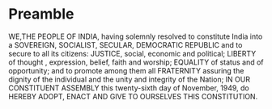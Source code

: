 # Preamble

WE,THE PEOPLE OF INDIA, having solemnly resolved to constitute India into a SOVEREIGN, SOCIALIST, SECULAR, DEMOCRATIC REPUBLIC and to secure to all its citizens:
JUSTICE, social, economic and political;
LIBERTY of thought , expression, belief, faith and worship;
EQUALITY of status and of opportunity; and to promote among them all
FRATERNITY assuring the dignity of the individual and the unity and integrity of the Nation;
IN OUR CONSTITUENT ASSEMBLY this twenty-sixth day of November, 1949, do HEREBY ADOPT, ENACT AND GIVE TO OURSELVES THIS CONSTITUTION.
